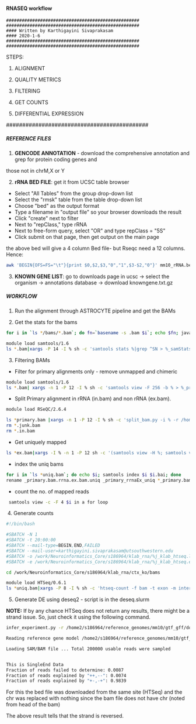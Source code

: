 #### RNASEQ workflow

```
###################################################
###################################################
#### Written by Karthigayini Sivaprakasam
#### 2020-1-6
###################################################
###################################################
```

STEPS:

1. ALIGNMENT

2. QUALITY METRICS

3. FILTERING

4. GET COUNTS

5. DIFFERENTIAL EXPRESSION

\############################################

##### **REFERENCE FILES**

1. **GENCODE ANNOTATION** - download the comprehensive annotation and grep for protein coding genes and 

those not in chrM,X or Y

2. **rRNA BED FILE**: get it from UCSC table browser 

- Select "All Tables" from the group drop-down list
- Select the "rmsk" table from the table drop-down list
- Choose "bed" as the output format
- Type a filename in "output file" so your browser downloads the result
- Click "create" next to filter
- Next to "repClass," type rRNA
- Next to free-form query, select "OR" and type repClass = "5S"
- Click submit on that page, then get output on the main page

the above bed will give a 4 column Bed file- but Rseqc need a 12 columns. Hence:

```bash
awk 'BEGIN{OFS=FS="\t"}{print $0,$2,$3,"0","1",$3-$2,"0"}' mm10_rRNA.bed >mm10_rRNA_rseqc.bed
```

3. **KNOWN GENE LIST**: go to downloads page in ucsc -> select the organism -> annotations database -> download knowngene.txt.gz

   

##### **WORKFLOW**

1. Run the alignment through ASTROCYTE pipeline and get the BAMs

2. Get the stats for the bams 

```bash
for i in `ls */bams/*.bam`; do fn=`basename -s .bam $i`; echo $fn; java -jar ~/tools/picard_2.18.29/picard.jar CollectRnaSeqMetrics I=$i O=$fn"_picard.txt" REF_FLAT= ~/reference_genomes/mm10_Grch38/gtf_gff/refFlat.txt.gz STRAND=FIRST_READ_TRANSCRIPTION_STRAND;done

module load samtools/1.6
ls *.bam|xargs -P 14 -I % sh -c 'samtools stats %|grep ^SN > %_samStats.txt'
```

3. Filtering BAMs

-   Filter for primary alignments only - remove unmapped and chimeric

```bash
module load samtools/1.6
ls *.bam| xargs -n 1 -P 12 -I % sh -c 'samtools view -F 256 -b % > %_primary.bam;' 
```

- Split Primary alignment in rRNA (in.bam) and non rRNA (ex.bam).

```bash
module load RSeQC/2.6.4

ls *primary.bam |xargs -n 1 -P 12 -I % sh -c 'split_bam.py -i % -r /home2/s186964/reference_genomes/mm10/gtf_gff/mm10_rRNA_rseqc.bed -o %".rrna"'
rm *.junk.bam
rm *.in.bam
```

-  Get uniquely mapped

```bash
ls *ex.bam|xargs -I % -n 1 -P 12 sh -c '(samtools view -H %; samtools view -F 2308 % | grep -w 'NH:i:1') | samtools view -bS - > %".uniq.bam"'
```

-  index the uniq bams

```bash
for i in `ls *uniq.bam`; do echo $i; samtools index $i $i.bai; done
rename _primary.bam.rrna.ex.bam.uniq _primary_rrnaEx_uniq *_primary.bam.rrna.ex.bam.uniq*
```

- count the no. of mapped reads

```bash
 samtools view -c -F 4 $i in a for loop
```

​	4. Generate counts

```bash
#!/bin/bash

#SBATCH -N 1
#SBATCH -t 20:00:00
#SBATCH --mail-type=BEGIN,END,FAILED
#SBATCH --mail-user=karthigayini.sivaprakasam@utsouthwestern.edu
#SBATCH -o /work/Neuroinformatics_Core/s186964/klab_rna/%j_klab_htseq.log
#SBATCH -e /work/Neuroinformatics_Core/s186964/klab_rna/%j_klab_htseq.err

cd /work/Neuroinformatics_Core/s186964/klab_rna/ctx_ko/bams

module load HTSeq/0.6.1
ls *uniq.bam|xargs -P 8 -I % sh -c 'htseq-count -f bam -t exon -m intersection-strict -i gene_name -s reverse % /home2/s186964/reference_genomes/mm10/gtf_gff/gencode.vM21.annotation_protCod_noMXY_2.gtf > %"_htseq.txt"'
```

5. Generate DE using deseq2 - script is in the deseq.slurm

**NOTE:** If by any chance HTSeq does not return any results, there might be a strand issue. So, just check it using the following command.

```bash
infer_experiment.py -r /home2/s186964/reference_genomes/mm10/gtf_gff/download_GRCm38_mm10_RefSeq_2.bed -i CTX_KO_S11.bam_primary_rrnaEx_uniq.bam

Reading reference gene model /home2/s186964/reference_genomes/mm10/gtf_gff/download_GRCm38_mm10_RefSeq_2.bed ... Done

Loading SAM/BAM file ... Total 200000 usable reads were sampled


This is SingleEnd Data
Fraction of reads failed to determine: 0.0087
Fraction of reads explained by "++,--": 0.0074
Fraction of reads explained by "+-,-+": 0.9839
```

For this the bed file was downloaded from the same site (HTSeq) and the chr was replaced with nothing since the bam file does not have chr (noted from head of the bam)

The above result tells that the strand is reversed. 

